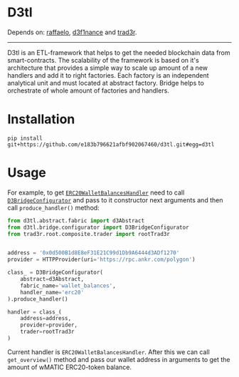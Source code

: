 # D3tl

Depends on: [raffaelo](https://github.com/e183b796621afbf902067460/raffaelo), [d3f1nance](https://github.com/e183b796621afbf902067460/d3f1nance) and [trad3r](https://github.com/e183b796621afbf902067460/trad3r).

---
D3tl is an ETL-framework that helps to get the needed blockchain data from smart-contracts. The scalability of the framework is based on it's architecture that provides a simple way to scale up amount of a new handlers and add it to right factories. Each factory is an independent analytical unit and must located at abstract factory. Bridge helps to orchestrate of whole amount of factories and handlers.

# Installation
```
pip install git+https://github.com/e183b796621afbf902067460/d3tl.git#egg=d3tl
```

# Usage
For example, to get [`ERC20WalletBalancesHandler`](https://github.com/e183b796621afbf902067460/d3tl/blob/master/d3tl/handlers/wallet_balances/erc20/handlers.py#L8) need to call [`D3BridgeConfigurator`](https://github.com/e183b796621afbf902067460/d3tl/blob/master/d3tl/bridge/configurator.py#L5) and pass to it constructor next arguments and then call `produce_handler()` method:

```python
from d3tl.abstract.fabric import d3Abstract
from d3tl.bridge.configurator import D3BridgeConfigurator
from trad3r.root.composite.trader import rootTrad3r


address = '0x0d500B1d8E8eF31E21C99d1Db9A6444d3ADf1270'
provider = HTTPProvider(uri='https://rpc.ankr.com/polygon')

class_ = D3BridgeConfigurator(
    abstract=d3Abstract,
    fabric_name='wallet_balances',
    handler_name='erc20'
).produce_handler()

handler = class_(
    address=address,
    provider=provider,
    trader=rootTrad3r
)
```

Current handler is `ERC20WalletBalancesHandler`. After this we can call `get_overview()` method and pass our wallet address in arguments to get the amount of wMATIC ERC20-token balance.
